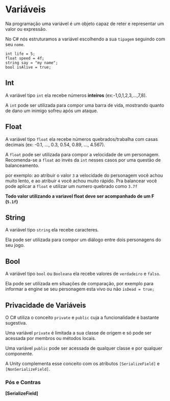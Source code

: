 # Variáveis


Na programação uma variável é um objeto capaz de reter e representar um valor ou expressão. 

No C# nós estruturamos a variável escolhendo a sua `tipagem` seguindo com seu `nome`.

```
int life = 5;
float speed = 4f;
string say = "my name";
bool isAlive = true;
```
## Int

A variável tipo `int` ela recebe números **inteiros** 
(ex:-1,0,1,2,3,...,7,8).

A `int` pode ser utilizada para compor uma barra de vida, mostrando quanto de dano um inimigo sofreu após um ataque.

## Float

A variável tipo `float` ela recebe números quebrados/trabalha com casas decimais (ex: -0.1, ..., 0.3, 0.54, 0.89, ..., 4.567).

A `float` pode ser utilizada para compor a velocidade de um personagem. Recomenda-se a `float` ao invés da `int` nesses casos por uma questão de balanceamento.

por exemplo: ao atribuir o valor `3` a velocidade do personagem você achou muito lento, e ao atribuir `4` você achou muito rápido. Pra balancear você pode aplicar a `float` e utilizar um numero quebrado como `3.7f`

**Todo valor utilizando a variavel float deve ser acompanhado de um F (`5.1f`)**

## String

A variável tipo `string` ela recebe caracteres.

Ela pode ser utilizada para compor um diálogo entre dois personagens do seu jogo.

## Bool

A variável tipo `bool` ou `Booleana` ela recebe valores de `verdadeiro` e `falso`.

Ela pode ser utilizada em situações de comparação, por exemplo para informar a engine se seu personagem esta vivo ou não `isDead = true;`

## Privacidade de Variáveis

O C# utiliza o conceito `private` e `public` cuja a funcionalidade é bastante sugestiva.

Uma variável `private` é limitada a sua classe de origem e só pode ser acessada por membros ou métodos locais. 

Uma variável `public` pode ser acessada de qualquer classe e por qualquer componente.

A Unity complementa esse conceito com os atributos 
`[SerializeField]` e `[NonSerializeField]`.

### Pós e Contras 

**[SerializeField]**

